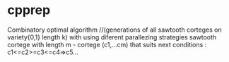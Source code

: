 # cpprep
Combinatory optimal algorithm
//(generations of all sawtooth corteges on variety{0,1} length k) with using diferent parallezing strategies
sawtooth cortege with length m - cortege (c1,...cm) that suits next conditions : c1<=c2>=c3<=c4=>c5... 
